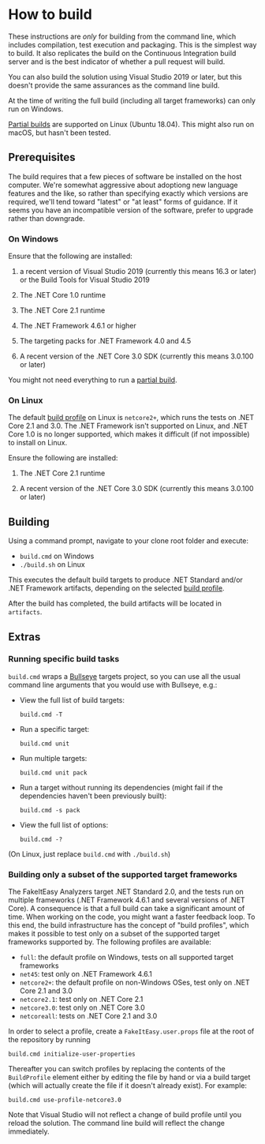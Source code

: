 # How to build

These instructions are *only* for building from the command line, which includes compilation, test execution and packaging. This is the simplest way to build.
It also replicates the build on the Continuous Integration build server and is the best indicator of whether a pull request will build.

You can also build the solution using Visual Studio 2019 or later, but this doesn't provide the same assurances as the command line build.

At the time of writing the full build (including all target frameworks) can only run on Windows.

[Partial builds](#building-only-a-subset-of-the-supported-target-frameworks) are supported on Linux (Ubuntu 18.04). This might also run on macOS, but hasn't been tested.

## Prerequisites

The build requires that a few pieces of software be installed on the host computer. We're somewhat aggressive about adoptiong new language features and the like, so rather than specifying exactly which versions are required, we'll tend toward "latest" or "at least" forms of guidance. If it seems you have an incompatible version of the software, prefer to upgrade rather than downgrade.

### On Windows

Ensure that the following are installed:

1. a recent version of Visual Studio 2019 (currently this means 16.3 or later) or the Build Tools for Visual Studio 2019

2. The .NET Core 1.0 runtime

3. The .NET Core 2.1 runtime

4. The .NET Framework 4.6.1 or higher

5. The targeting packs for .NET Framework 4.0 and 4.5

6. A recent version of the .NET Core 3.0 SDK (currently this means 3.0.100 or later)

You might not need everything to run a [partial build](#building-only-a-subset-of-the-supported-target-frameworks).

### On Linux

The default [build profile](#building-only-a-subset-of-the-supported-target-frameworks) on Linux is `netcore2+`, which runs the tests on .NET Core 2.1 and 3.0. The .NET Framework isn't supported on Linux, and .NET Core 1.0 is no longer supported, which makes it difficult (if not impossible) to install on Linux.

Ensure the following are installed:

1. The .NET Core 2.1 runtime

2. A recent version of the .NET Core 3.0 SDK (currently this means 3.0.100 or later)

## Building

Using a command prompt, navigate to your clone root folder and execute:

- `build.cmd` on Windows
- `./build.sh` on Linux

This executes the default build targets to produce .NET Standard and/or .NET Framework artifacts, depending on the selected [build profile](#building-only-a-subset-of-the-supported-target-frameworks).

After the build has completed, the build artifacts will be located in `artifacts`.

## Extras

### Running specific build tasks

`build.cmd` wraps a [Bullseye](https://github.com/adamralph/bullseye) targets project, so you can use all the usual command line arguments that you would use with Bullseye, e.g.:

* View the full list of build targets:

    `build.cmd -T`

* Run a specific target:

    `build.cmd unit`

* Run multiple targets:

    `build.cmd unit pack`

* Run a target without running its dependencies (might fail if the dependencies
  haven't been previously built):

    `build.cmd -s pack`

* View the full list of options:

    `build.cmd -?`

(On Linux, just replace `build.cmd` with `./build.sh`)

### Building only a subset of the supported target frameworks

The FakeItEasy Analyzers target .NET Standard 2.0, and the tests run on multiple
frameworks (.NET Framework 4.6.1 and several versions of .NET Core). A consequence
is that a full build can take a significant amount of time. When working on the code,
you might want a faster feedback loop. To this end, the build infrastructure has
the concept of "build profiles", which makes it possible to test only on a subset
of the supported target frameworks supported by. The following profiles are
available:

* `full`: the default profile on Windows, tests on all supported target frameworks
* `net45`: test only on .NET Framework 4.6.1
* `netcore2+`: the default profile on non-Windows OSes, test only on .NET Core 2.1 and 3.0
* `netcore2.1`: test only on .NET Core 2.1
* `netcore3.0`: test only on .NET Core 3.0
* `netcoreall`: tests on .NET Core 2.1 and 3.0

In order to select a profile, create a `FakeItEasy.user.props` file at the root
of the repository by running

```
build.cmd initialize-user-properties
```

Thereafter
you can switch profiles by replacing the contents of the `BuildProfile` element
either by editing the file by hand or via a build target (which will actually 
create the file if it doesn't already exist). For example:

```
build.cmd use-profile-netcore3.0
```

Note that Visual Studio will not reflect a change of build profile until you
reload the solution. The command line build will reflect the change immediately.
